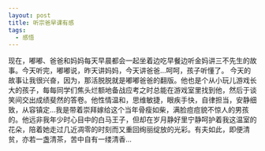 ```yaml
---
layout: post
title: 听宗爸早课有感
tags:
  - 感悟
---
```


现在，嘟嘟、爸爸和妈妈每天早晨都会一起坐着边吃早餐边听金妈讲三不先生的故事。今天听完，嘟嘟说，昨天讲妈妈，今天讲爸爸…呵呵，孩子听懂了。 今天的故事让我很兴奋，因为，那活脱脱就是嘟嘟爸爸的翻版。他也是个从小玩儿游戏长大的孩子，每每同学们焦头烂额地备战应考之时总能在游戏室里找到他，然后于谈笑间交出成绩斐然的答卷。他性情温和，思维敏捷，眼疾手快，自律担当，安静细致，从容镇定...我是带着崇拜嫁给这个当年骨瘦如柴，满脸痘痘貌不惊人的男孩的。他远非我年少时心目中的白马王子，但却在岁月静好里宁静呵护着我这温室的花朵，陪着她走过几近凋零的时刻而又重回绚丽绽放的光彩。有夫如此，即便清贫，亦若一盏清茶，苦中自有一缕清香...
